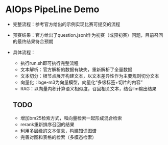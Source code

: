 # AIOps PipeLine Demo 

- 完整流程：参考官方给出的示例实现比赛可提交的流程
- 预赛结果：官方给出了question.jsonl作为初赛（或预初赛）问题，目前召回的最终结果符合预期
- 具体流程：
  - 执行run.sh即可执行完整流程
  - 文本解析：官方解析的数据有缺失，重新解析了全量数据
  - 文本切分：根节点展开构建文本，以文本差异性作为主要规则切分文本
  - 向量化：bge-m3为向量模型，向量化“多级标签+切片的内容”
  - RAG：以向量内积计算语义相似度，召回相关文本，结合llm输出结果
 

  ## TODO

  - 增加bm25检索方式，和向量检索一起形成混合检索
  - rerank重新排序召回的结果
  - 利用多层级的文本信息，构建知识图谱
  - 完善对图和表格的检索（多模态检索）
  
  
